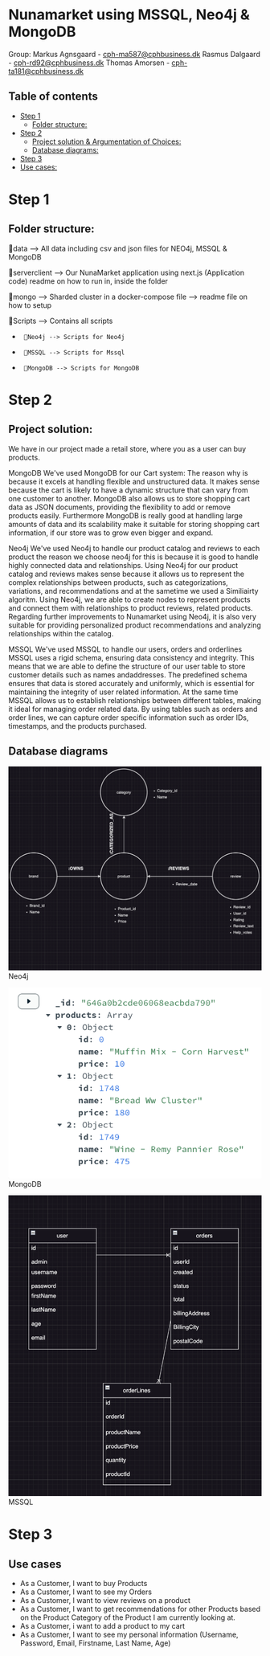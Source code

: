 # Nunamarket using MSSQL, Neo4j & MongoDB
Group:
Markus Agnsgaard - cph-ma587@cphbusiness.dk
Rasmus Dalgaard - cph-rd92@cphbusiness.dk
Thomas Amorsen - cph-ta181@cphbusiness.dk
## Table of contents
- [Step 1](#step-1)
  - [Folder structure:](#folder-structure)
- [Step 2](#step-2)
  - [Project solution & Argumentation of Choices:](#Project-resume)
  - [Database diagrams:](#Database-diagrams)
- [Step 3](#step-3)
 - [Use cases:](#Use-cases)

# Step 1
## Folder structure:
📁data --> All data including csv and json files for NEO4j, MSSQL & MongoDB

📁serverclient --> Our NunaMarket application using next.js (Application code) readme on how to run in, inside the folder

📁mongo --> Sharded cluster in a docker-compose file --> readme file on how to setup

📁Scripts --> Contains all scripts
-      📁Neo4j --> Scripts for Neo4j
-      📁MSSQL --> Scripts for Mssql
-      📁MongoDB --> Scripts for MongoDB

# Step 2
## Project solution:
We have in our project made a retail store, where you as a user can buy products.

MongoDB
We've used MongoDB for our Cart system:
The reason why is because it excels at handling flexible and unstructured data. It makes sense because the cart is likely to have a dynamic structure that can vary from one customer to another. MongoDB also allows us to store shopping cart data as JSON documents, providing the flexibility to add or remove products easily. Furthermore MongoDB is really good at handling large amounts of data and its scalability make it suitable for storing shopping cart information, if our store was to grow even bigger and expand.

Neo4j
We've used Neo4j to handle our product catalog and reviews to each product
the reason we choose neo4j for this is because it is good to handle highly connected data and relationships. Using Neo4j for our product catalog and reviews makes sense because it allows us to represent the complex relationships between products, such as categorizations, variations, and recommendations and at the sametime we used a Similiairty algoritm. Using Neo4j, we are able to  create nodes to represent products and connect them with relationships to product reviews, related products. Regarding further improvements to Nunamarket using Neo4j, it is also very suitable for providing personalized product recommendations and analyzing relationships within the catalog.

MSSQL
We've used MSSQL to handle our users, orders and orderlines
MSSQL uses a rigid schema, ensuring data consistency and integrity. This means that we are able to define the structure of our user table to store customer details such as names andaddresses. The predefined schema ensures that data is stored accurately and uniformly, which is essential for maintaining the integrity of user related information.
At the same time MSSQL allows us to establish relationships between different tables, making it ideal for managing order related data. By using tables such as orders and order lines, we can capture order specific information such as order IDs, timestamps, and the products purchased.
## Database diagrams

![Screenshot](neo.png)
Neo4j

![Screenshot](mongo.png)
MongoDB

![Screenshot](mssql.png)
MSSQL

# Step 3
## Use cases
* As a Customer, I want to buy Products
* As a Customer, I want to see my Orders
* As a Customer, I want to view reviews on a product
* As a Customer, I want to get recommendations for other Products based on the Product Category of the Product I am currently looking at.
* As a Customer, i want to add a product to my cart
* As a Customer, I want to see my personal information (Username, Password, Email, Firstname, Last Name, Age)
